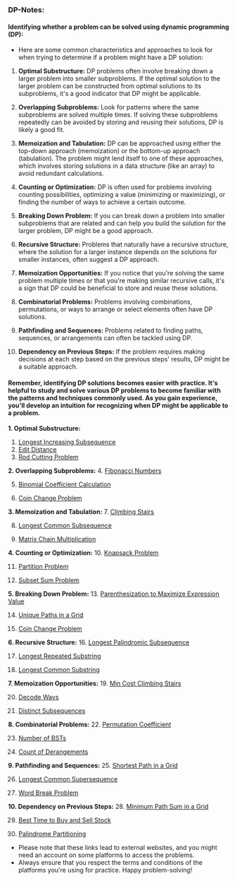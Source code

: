 ### DP-Notes:

#### Identifying whether a problem can be solved using dynamic programming (DP):

- Here are some common characteristics and approaches to look for when trying to determine if a problem might have a DP solution:

1. **Optimal Substructure:** DP problems often involve breaking down a larger problem into smaller subproblems. If the optimal solution to the larger problem can be constructed from optimal solutions to its subproblems, it's a good indicator that DP might be applicable.

2. **Overlapping Subproblems:** Look for patterns where the same subproblems are solved multiple times. If solving these subproblems repeatedly can be avoided by storing and reusing their solutions, DP is likely a good fit.

3. **Memoization and Tabulation:** DP can be approached using either the top-down approach (memoization) or the bottom-up approach (tabulation). The problem might lend itself to one of these approaches, which involves storing solutions in a data structure (like an array) to avoid redundant calculations.

4. **Counting or Optimization:** DP is often used for problems involving counting possibilities, optimizing a value (minimizing or maximizing), or finding the number of ways to achieve a certain outcome.

5. **Breaking Down Problem:** If you can break down a problem into smaller subproblems that are related and can help you build the solution for the larger problem, DP might be a good approach.

6. **Recursive Structure:** Problems that naturally have a recursive structure, where the solution for a larger instance depends on the solutions for smaller instances, often suggest a DP approach.

7. **Memoization Opportunities:** If you notice that you're solving the same problem multiple times or that you're making similar recursive calls, it's a sign that DP could be beneficial to store and reuse these solutions.

8. **Combinatorial Problems:** Problems involving combinations, permutations, or ways to arrange or select elements often have DP solutions.

9. **Pathfinding and Sequences:** Problems related to finding paths, sequences, or arrangements can often be tackled using DP.

10. **Dependency on Previous Steps:** If the problem requires making decisions at each step based on the previous steps' results, DP might be a suitable approach.

#### Remember, identifying DP solutions becomes easier with practice. It's helpful to study and solve various DP problems to become familiar with the patterns and techniques commonly used. As you gain experience, you'll develop an intuition for recognizing when DP might be applicable to a problem.

**1. Optimal Substructure:**
1. [Longest Increasing Subsequence](https://leetcode.com/problems/longest-increasing-subsequence/)
2. [Edit Distance](https://leetcode.com/problems/edit-distance/)
3. [Rod Cutting Problem](https://www.geeksforgeeks.org/cutting-a-rod-dp-13/)

**2. Overlapping Subproblems:**
4. [Fibonacci Numbers](https://leetcode.com/problems/fibonacci-number/)

5. [Binomial Coefficient Calculation](https://www.geeksforgeeks.org/binomial-coefficient-dp-9/)

6. [Coin Change Problem](https://leetcode.com/problems/coin-change-2/)

**3. Memoization and Tabulation:**
7. [Climbing Stairs](https://leetcode.com/problems/climbing-stairs/)

8. [Longest Common Subsequence](https://leetcode.com/problems/longest-common-subsequence/)

9. [Matrix Chain Multiplication](https://www.geeksforgeeks.org/matrix-chain-multiplication-dp-8/)

**4. Counting or Optimization:**
10. [Knapsack Problem](https://leetcode.com/problems/coin-change/)

11. [Partition Problem](https://leetcode.com/problems/partition-equal-subset-sum/)

12. [Subset Sum Problem](https://leetcode.com/problems/partition-equal-subset-sum/)

**5. Breaking Down Problem:**
13. [Parenthesization to Maximize Expression Value](https://www.geeksforgeeks.org/dynamic-programming-set-37-boolean-parenthesization-problem/)

14. [Unique Paths in a Grid](https://leetcode.com/problems/unique-paths/)

15. [Coin Change Problem](https://leetcode.com/problems/coin-change/)

**6. Recursive Structure:**
16. [Longest Palindromic Subsequence](https://leetcode.com/problems/longest-palindromic-subsequence/)

17. [Longest Repeated Substring](https://www.geeksforgeeks.org/longest-repeated-subsequence/)

18. [Longest Common Substring](https://leetcode.com/problems/maximum-length-of-repeated-subarray/)

**7. Memoization Opportunities:**
19. [Min Cost Climbing Stairs](https://leetcode.com/problems/min-cost-climbing-stairs/)

20. [Decode Ways](https://leetcode.com/problems/decode-ways/)

21. [Distinct Subsequences](https://leetcode.com/problems/distinct-subsequences/)

**8. Combinatorial Problems:**
22. [Permutation Coefficient](https://www.geeksforgeeks.org/permutation-coefficient/)

23. [Number of BSTs](https://leetcode.com/problems/unique-binary-search-trees/)

24. [Count of Derangements](https://www.geeksforgeeks.org/count-derangements-permutation-such-that-no-element-appears-in-its-original-position/)

**9. Pathfinding and Sequences:**
25. [Shortest Path in a Grid](https://leetcode.com/problems/minimum-path-sum/)

26. [Longest Common Supersequence](https://leetcode.com/problems/shortest-common-supersequence/)

27. [Word Break Problem](https://leetcode.com/problems/word-break/)

**10. Dependency on Previous Steps:**
28. [Minimum Path Sum in a Grid](https://leetcode.com/problems/minimum-path-sum/)

29. [Best Time to Buy and Sell Stock](https://leetcode.com/problems/best-time-to-buy-and-sell-stock/)

30. [Palindrome Partitioning](https://leetcode.com/problems/palindrome-partitioning-ii/)

- Please note that these links lead to external websites, and you might need an account on some platforms to access the problems. 
- Always ensure that you respect the terms and conditions of the platforms you're using for practice. Happy problem-solving!
